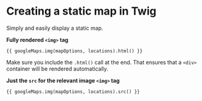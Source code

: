 # Creating a static map in Twig

Simply and easily display a static map.

**Fully rendered `<img>` tag**

```twig
{{ googleMaps.img(mapOptions, locations).html() }}
```

Make sure you include the `.html()` call at the end. That ensures that a `<div>` container will be rendered automatically.

**Just the `src` for the relevant image `<img>` tag**

```twig
{{ googleMaps.img(mapOptions, locations).src() }}
```
